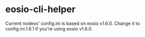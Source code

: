 # eosio-cli-helper

Current nodeos' config.ini is based on eosio v1.6.0.
Change it to config.ini.1.6.1 if you're using eosio v1.6.0.
